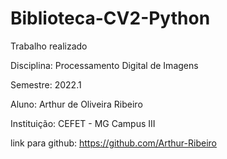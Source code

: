 # Biblioteca-CV2-Python

Trabalho realizado

Disciplina: Processamento Digital de Imagens

Semestre: 2022.1

Aluno: Arthur de Oliveira Ribeiro

Instituição: CEFET - MG Campus III

link para github: https://github.com/Arthur-Ribeiro
